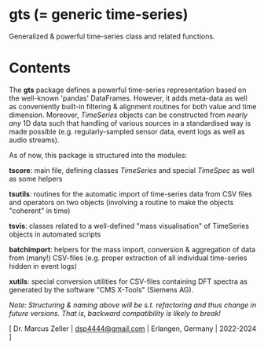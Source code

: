 # gts (= generic time-series)

Generalized & powerful time-series class and related functions.

# Contents

The **gts** package defines a powerful time-series representation based on the well-known 'pandas' DataFrames. However, it adds meta-data as well as conveniently built-in filtering & alignment routines for both value and time dimension. Moreover, *TimeSeries* objects can be constructed from *nearly any* 1D data such that handling of various sources in a standardised way is made possible (e.g. regularly-sampled sensor data, event logs as well as audio streams).

As of now, this package is structured into the modules:

**tscore**: main file, defining classes *TimeSeries* and special *TimeSpec* as well as some helpers

**tsutils**: routines for the automatic import of time-series data from CSV files and operators on two objects (involving a routine to make the objects "coherent" in time)

**tsvis**: classes related to a well-defined "mass visualisation" of TimeSeries objects in automated scripts 

**batchimport**: helpers for the mass import, conversion & aggregation of data from (many!) CSV-files (e.g. proper extraction of all individual time-series hidden in event logs)

**xutils**: special conversion utilities for CSV-files containing DFT spectra as generated by the software "CMS X-Tools" (Siemens AG).

*Note: Structuring & naming above will be s.t. refactoring and thus change in future versions. That is, backward compatibility is likely to break!*

[ Dr. Marcus Zeller | dsp4444@gmail.com | Erlangen, Germany | 2022-2024 ]